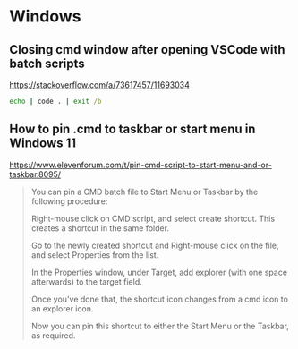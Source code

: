 # Windows

## Closing cmd window after opening VSCode with batch scripts

https://stackoverflow.com/a/73617457/11693034

```cmd
echo | code . | exit /b
```

## How to pin .cmd to taskbar or start menu in Windows 11

https://www.elevenforum.com/t/pin-cmd-script-to-start-menu-and-or-taskbar.8095/

> You can pin a CMD batch file to Start Menu or Taskbar by the following procedure:
> 
> Right-mouse click on CMD script, and select create shortcut. This creates a shortcut in the same folder.
> 
> Go to the newly created shortcut and Right-mouse click on the file, and select Properties from the list.
>
> In the Properties window, under Target, add explorer  (with one space afterwards) to the target field.
>
> Once you've done that, the shortcut icon changes from a cmd icon to an explorer icon.
>
> Now you can pin this shortcut to either the Start Menu or the Taskbar, as required.



